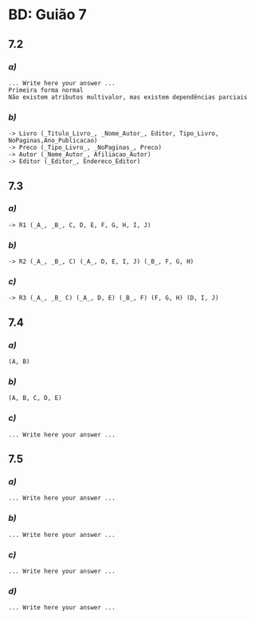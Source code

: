 # BD: Guião 7


## ​7.2 
 
### *a)*

```
... Write here your answer ...
Primeira forma normal 
Não existem atributos multivalor, mas existem dependências parciais
```

### *b)* 

```
-> Livro (_Titulo_Livro_, _Nome_Autor_, Editor, Tipo_Livro, NoPaginas,Ano_Publicacao)
-> Preco (_Tipo_Livro_, _NoPaginas_, Preco)
-> Autor (_Nome_Autor_, Afiliacao_Autor)
-> Editor (_Editor_, Endereco_Editor)
```




## ​7.3
 
### *a)*

```
-> R1 (_A_, _B_, C, D, E, F, G, H, I, J)
```


### *b)* 

```
-> R2 (_A_, _B_, C) (_A_, D, E, I, J) (_B_, F, G, H)
```


### *c)* 

```
-> R3 (_A_, _B_ C) (_A_, D, E) (_B_, F) (F, G, H) (D, I, J)
```


## ​7.4
 
### *a)*

```
(A, B)
```


### *b)* 

```
(A, B, C, D, E)
```


### *c)* 

```
... Write here your answer ...
```



## ​7.5
 
### *a)*

```
... Write here your answer ...
```

### *b)* 

```
... Write here your answer ...
```


### *c)* 

```
... Write here your answer ...
```

### *d)* 

```
... Write here your answer ...
```
